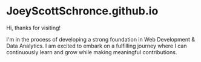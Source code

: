 # JoeyScottSchronce.github.io

Hi, thanks for visiting!

I'm in the process of developing a strong foundation in Web Development & Data Analytics. I am excited to embark on a fulfilling journey where I can continuously learn and grow while making meaningful contributions.
